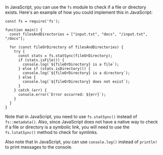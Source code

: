 In JavaScript, you can use the `fs` module to check if a file or directory exists. Here's an example of how you could implement this in JavaScript:
```
const fs = require('fs');

function main() {
  const filesAndDirectories = ["input.txt", "docs", "/input.txt", "/docs"];

  for (const fileOrDirectory of filesAndDirectories) {
    try {
      const stats = fs.statSync(fileOrDirectory);
      if (stats.isFile()) {
        console.log(`${fileOrDirectory} is a file`);
      } else if (stats.isDirectory()) {
        console.log(`${fileOrDirectory} is a directory`);
      } else {
        console.log(`${fileOrDirectory} does not exist`);
      }
    } catch (err) {
      console.error(`Error occurred: ${err}`);
    }
  }
}
```
Note that in JavaScript, you need to use `fs.statSync()` instead of `fs::metadata()`. Also, since JavaScript does not have a native way to check if a file or directory is a symbolic link, you will need to use the `fs.lstatSync()` method to check for symlinks.

Also note that in JavaScript, you can use `console.log()` instead of `println!` to print messages to the console.
